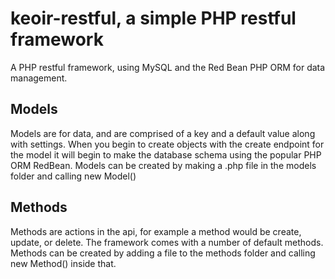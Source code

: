 # keoir-restful, a simple PHP restful framework
A PHP restful framework, using MySQL and the Red Bean PHP ORM for data management.

## Models
Models are for data, and are comprised of a key and a default value along with settings. When you begin to create objects with the create endpoint for the model it will begin to make the database schema using the popular PHP ORM RedBean. Models can be created by making a .php file in the models folder and calling new Model()

## Methods
Methods are actions in the api, for example a method would be create, update, or delete. The framework comes with a number of default methods. Methods can be created by adding a file to the methods folder and calling new Method() inside that.

